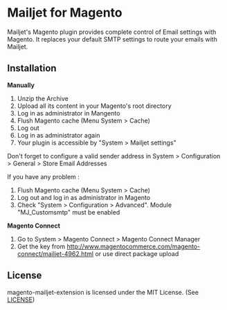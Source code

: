Mailjet for Magento
=====================

Mailjet's Magento plugin provides complete control of Email settings with Magento.
It replaces your default SMTP settings to route your emails with Mailjet.


Installation
------------

**Manually**

1. Unzip the Archive
2. Upload all its content in your Magento's root directory
3. Log in as administrator in Mangento
4. Flush Magento cache (Menu System > Cache)
5. Log out
6. Log in as administrator again
7. Your plugin is accessible by "System > Mailjet settings"

Don't forget to configure a valid sender address in System > Configuration > General > Store Email Addresses

If you have any problem :

1. Flush Magento cache (Menu System > Cache)
2. Log out and log in as administrator in Magento
3. Check "System > Configuration > Advanced". Module "MJ_Customsmtp" must be enabled


**Magento Connect**

1. Go to System > Magento Connect > Magento Connect Manager
2. Get the key from http://www.magentocommerce.com/magento-connect/mailjet-4962.html or use direct package upload


License
-------

magento-mailjet-extension is licensed under the MIT License. (See [LICENSE](LICENSE.md))
